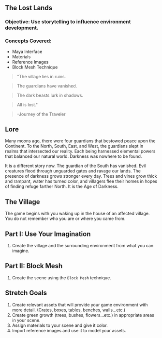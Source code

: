 ## The Lost Lands

### Objective: Use storytelling to influence environment development.

### Concepts Covered:
* Maya Interface
* Materials
* Reference Images
* Block Mesh Technique

>"The village lies in ruins.

>The guardians have vanished.

>The dark beasts lurk in shadows.

>All is lost."

>-Journey of the Traveler

## Lore

Many moons ago, there were four guardians that bestowed peace upon the Continent. To the North, South, East, and West, the guardians slept in realms that intersected our reality. Each being harnessed elemental powers that balanced our natural world. Darkness was nowhere to be found.

It is a different story now. The guardian of the South has vanished. Evil creatures flood through unguarded gates and ravage our lands. The presence of darkness grows stronger every day. Trees and vines grow thick and rampant, water has turned color, and villagers flee their homes in hopes of finding refuge farther North. It is the Age of Darkness.  

## The Village

The game begins with you waking up in the house of an affected village. You do not remember who you are or where you came from.

## Part I: Use Your Imagination
1. Create the village and the surrounding environment from what you can imagine.

## Part II: Block Mesh
1. Create the scene using the ```Block Mesh``` technique.

## Stretch Goals
1. Create relevant assets that will provide your game environment with more detail. (Crates, boxes, tables, benches, walls...etc.)
2. Create green growth (trees, bushes, flowers...etc.) in appropriate areas in your scene.
3. Assign materials to your scene and give it color.
4. Import reference images and use it to model your assets.

